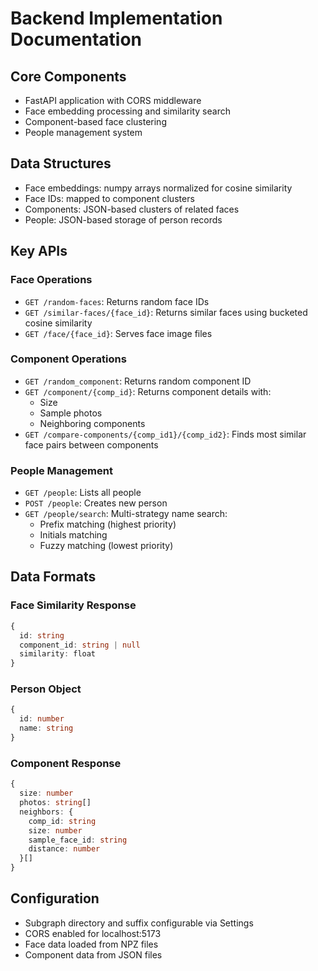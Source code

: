 # Backend Implementation Documentation

## Core Components
- FastAPI application with CORS middleware
- Face embedding processing and similarity search
- Component-based face clustering
- People management system

## Data Structures
- Face embeddings: numpy arrays normalized for cosine similarity
- Face IDs: mapped to component clusters
- Components: JSON-based clusters of related faces
- People: JSON-based storage of person records

## Key APIs

### Face Operations
- `GET /random-faces`: Returns random face IDs
- `GET /similar-faces/{face_id}`: Returns similar faces using bucketed cosine similarity
- `GET /face/{face_id}`: Serves face image files

### Component Operations
- `GET /random_component`: Returns random component ID
- `GET /component/{comp_id}`: Returns component details with:
  - Size
  - Sample photos
  - Neighboring components
- `GET /compare-components/{comp_id1}/{comp_id2}`: Finds most similar face pairs between components

### People Management
- `GET /people`: Lists all people
- `POST /people`: Creates new person
- `GET /people/search`: Multi-strategy name search:
  - Prefix matching (highest priority)
  - Initials matching
  - Fuzzy matching (lowest priority)

## Data Formats

### Face Similarity Response
```typescript
{
  id: string
  component_id: string | null
  similarity: float
}
```

### Person Object
```typescript
{
  id: number
  name: string
}
```

### Component Response
```typescript
{
  size: number
  photos: string[]
  neighbors: {
    comp_id: string
    size: number
    sample_face_id: string
    distance: number
  }[]
}
```

## Configuration
- Subgraph directory and suffix configurable via Settings
- CORS enabled for localhost:5173
- Face data loaded from NPZ files
- Component data from JSON files